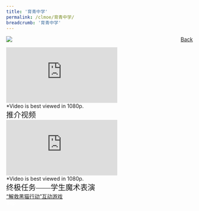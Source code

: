 ```yaml
---
title: '育青中学'
permalink: /clmoe/育青中学/
breadcrumb: '育青中学'
---
```

<a href="/gallery/华文学习展示区-chinese-exhibitions-d/schools/" style="float:right;">Back</a>
 <img src="/images/BEDOKGREEN-CL.jpg"> <br/>
<div class="video-container">
  <iframe src="https://www.youtube.com/embed/-m1OqHxbbso" frameborder="0" allow="accelerometer; autoplay; encrypted-media; gyroscope; picture-in-picture" allowfullscreen></iframe></div>*Video is best viewed in 1080p.<br/><span style="font-family:KaiTi; font-size:20px;">推介视频</span>
  <div class="video-container">
  <iframe src="https://www.youtube.com/embed/LWJoAKPUSMo" frameborder="0" allow="accelerometer; autoplay; encrypted-media; gyroscope; picture-in-picture" allowfullscreen></iframe></div>*Video is best viewed in 1080p.<br/><span style="font-family:KaiTi; font-size:20px;">终极任务——学生魔术表演</span><br/>
<a href=" https://sites.google.com/moe.edu.sg/missionblackcat/home " target="_blank">“解救黑猫行动”互动游戏</a>
<div class="btntop"><a href="#top" style="text-decoration:none;"><span style="color:white"><b>Top</b></span></a></div>
